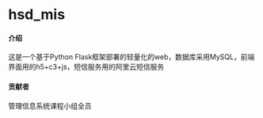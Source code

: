 # hsd_mis

#### 介绍
这是一个基于Python Flask框架部署的轻量化的web，数据库采用MySQL，前端界面用的h5+c3+js，短信服务用的阿里云短信服务


#### 贡献者
管理信息系统课程小组全员
